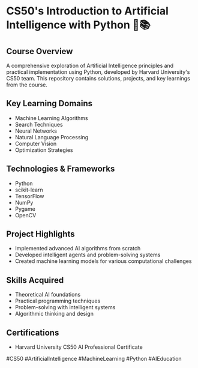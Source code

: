 # CS50's Introduction to Artificial Intelligence with Python 🤖📚

## Course Overview
A comprehensive exploration of Artificial Intelligence principles and practical implementation using Python, developed by Harvard University's CS50 team. This repository contains solutions, projects, and key learnings from the course.

## Key Learning Domains
- Machine Learning Algorithms
- Search Techniques
- Neural Networks
- Natural Language Processing
- Computer Vision
- Optimization Strategies

## Technologies & Frameworks
- Python
- scikit-learn
- TensorFlow
- NumPy
- Pygame
- OpenCV

## Project Highlights
- Implemented advanced AI algorithms from scratch
- Developed intelligent agents and problem-solving systems
- Created machine learning models for various computational challenges

## Skills Acquired
- Theoretical AI foundations
- Practical programming techniques
- Problem-solving with intelligent systems
- Algorithmic thinking and design

## Certifications
- Harvard University CS50 AI Professional Certificate

#CS50 #ArtificialIntelligence #MachineLearning #Python #AIEducation
